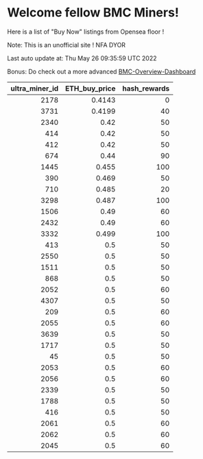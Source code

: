 # Welcome fellow BMC Miners!
Here is a list of "Buy Now" listings from Opensea floor !

Note: This is an unofficial site ! NFA DYOR

Last auto update at: Thu May 26 09:35:59 UTC 2022

Bonus: Do check out a more advanced [BMC-Overview-Dashboard](https://dune.com/defifunk/BMC-Overview-Dashboard)


|   ultra_miner_id |   ETH_buy_price |   hash_rewards |
|-----------------:|----------------:|---------------:|
|             2178 |          0.4143 |              0 |
|             3731 |          0.4199 |             40 |
|             2340 |          0.42   |             50 |
|              414 |          0.42   |             50 |
|              412 |          0.42   |             50 |
|              674 |          0.44   |             90 |
|             1445 |          0.455  |            100 |
|              390 |          0.469  |             50 |
|              710 |          0.485  |             20 |
|             3298 |          0.487  |            100 |
|             1506 |          0.49   |             60 |
|             2432 |          0.49   |             60 |
|             3332 |          0.499  |            100 |
|              413 |          0.5    |             50 |
|             2550 |          0.5    |             50 |
|             1511 |          0.5    |             50 |
|              868 |          0.5    |             50 |
|             2052 |          0.5    |             60 |
|             4307 |          0.5    |             50 |
|              209 |          0.5    |             60 |
|             2055 |          0.5    |             60 |
|             3639 |          0.5    |             50 |
|             1717 |          0.5    |             50 |
|               45 |          0.5    |             50 |
|             2053 |          0.5    |             60 |
|             2056 |          0.5    |             60 |
|             2339 |          0.5    |             50 |
|             1788 |          0.5    |             50 |
|              416 |          0.5    |             50 |
|             2061 |          0.5    |             60 |
|             2062 |          0.5    |             60 |
|             2045 |          0.5    |             60 |